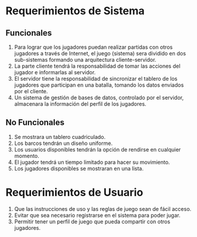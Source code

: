 # Requerimientos de Sistema

## Funcionales

1. Para lograr que los jugadores puedan realizar partidas con otros jugadores a través de Internet, el juego (sistema) sera dividido en dos sub-sistemas formando una arquitectura cliente-servidor.
3. La parte cliente tendrá la responsabilidad de tomar las acciones del jugador e informarlas al servidor.
4. El servidor tiene la responsabilidad de sincronizar el tablero de los jugadores que participan en una batalla, tomando los datos enviados por el cliente.
5. Un sistema de gestión de bases de datos, controlado por el servidor, almacenara la información del perfil de los jugadores.

## No Funcionales

1. Se mostrara un tablero cuadriculado.
2. Los barcos tendrán un diseño uniforme.
3. Los usuarios disponibles tendrán la opción de rendirse en cualquier momento.
4. El jugador tendrá un tiempo limitado para hacer su movimiento.
5. Los jugadores disponibles se mostraran en una lista.

# Requerimientos de Usuario

1. Que las instrucciones de uso y las reglas de juego sean de fácil acceso.
2. Evitar que sea necesario registrarse en el sistema para poder jugar.
3. Permitir tener un perfil de juego que pueda compartir con otros jugadores.
